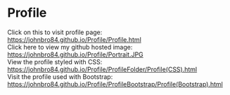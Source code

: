 # Profile

Click on this to visit profile page: https://johnbro84.github.io/Profile/Profile.html <br>
Click here to view my github hosted image: https://johnbro84.github.io/Profile/Portrait.JPG <br>
View the profile styled with CSS: https://johnbro84.github.io/Profile/ProfileFolder/Profile(CSS).html <br>
Visit the profile used with Bootstrap: https://johnbro84.github.io/Profile/ProfileBootstrap/Profile(Bootstrap).html <br>
